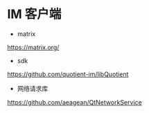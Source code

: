 # IM 客户端

- matrix

https://matrix.org/


- sdk

https://github.com/quotient-im/libQuotient

- 网络请求库

https://github.com/aeagean/QtNetworkService

